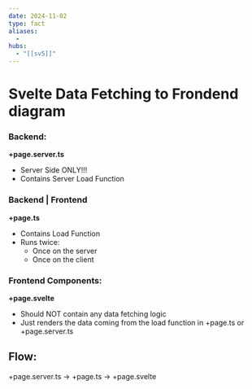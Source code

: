 ```yaml
---
date: 2024-11-02
type: fact
aliases:
  -
hubs:
  - "[[sv5]]"
---
```


# Svelte Data Fetching to Frondend diagram


### Backend:
**+page.server.ts**
   - Server Side ONLY!!!
   - Contains Server Load Function
   
### Backend | Frontend
**+page.ts**
   - Contains Load Function
   - Runs twice:
     - Once on the server
     - Once on the client

### Frontend Components:
**+page.svelte**
   - Should NOT contain any data fetching logic
   - Just renders the data coming from the load function in +page.ts or +page.server.ts


## Flow:
+page.server.ts → +page.ts → +page.svelte
